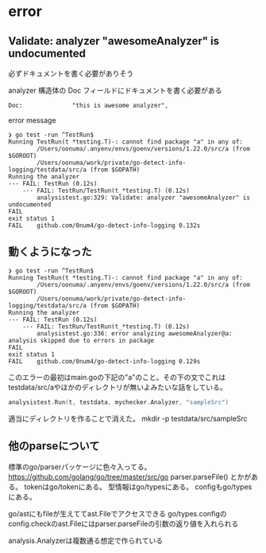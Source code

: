 # error

## Validate: analyzer "awesomeAnalyzer" is undocumented

必ずドキュメントを書く必要がありそう

analyzer 構造体の Doc フィールドにドキュメントを書く必要がある

```
Doc:              "this is awesome analyzer",
```

error message

```
❯ go test -run ^TestRun$
Running TestRun(t *testing.T)-: cannot find package "a" in any of:
        /Users/oonuma/.anyenv/envs/goenv/versions/1.22.0/src/a (from $GOROOT)
        /Users/oonuma/work/private/go-detect-info-logging/testdata/src/a (from $GOPATH)
Running the analyzer
--- FAIL: TestRun (0.12s)
    --- FAIL: TestRun/TestRun(t_*testing.T) (0.12s)
        analysistest.go:329: Validate: analyzer "awesomeAnalyzer" is undocumented
FAIL
exit status 1
FAIL    github.com/0num4/go-detect-info-logging 0.132s
```

## 動くようになった

```
❯ go test -run ^TestRun$
Running TestRun(t *testing.T)-: cannot find package "a" in any of:
        /Users/oonuma/.anyenv/envs/goenv/versions/1.22.0/src/a (from $GOROOT)
        /Users/oonuma/work/private/go-detect-info-logging/testdata/src/a (from $GOPATH)
Running the analyzer
--- FAIL: TestRun (0.12s)
    --- FAIL: TestRun/TestRun(t_*testing.T) (0.12s)
        analysistest.go:336: error analyzing awesomeAnalyzer@a: analysis skipped due to errors in package
FAIL
exit status 1
FAIL    github.com/0num4/go-detect-info-logging 0.129s
```
このエラーの最初はmain.goの下記の"a"のこと。その下の文でこれはtestdata/src/aやほかのディレクトリが無いよみたいな話をしている。
    
```go
analysistest.Run(t, testdata, mychecker.Analyzer, "sampleSrc")
```

適当にディレクトリを作ることで消えた。
mkdir -p testdata/src/sampleSrc

## 他のparseについて
標準のgo/parserパッケージに色々入ってる。
https://github.com/golang/go/tree/master/src/go
parser.parseFile() とかがある。
tokenはgo/tokenにある。
型情報はgo/typesにある。
configもgo/typesにある。

go/astにもfileが生えててast.Fileでアクセスできる
go/types.configのconfig.checkのast.Fileにはparser.parseFileの引数の返り値を入れられる

analysis.Analyzerは複数通る想定で作られている
